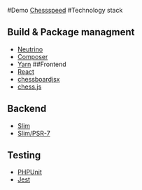 #Demo
[Chessspeed](https://chessspeed.exbbt.com/)
#Technology stack
## Build & Package managment
* [Neutrino](https://neutrinojs.org/)
* [Composer](https://getcomposer.org/)
* [Yarn](https://yarnpkg.com/lang/en/)
##Frontend
* [React](https://reactjs.org/)
* [chessboardjsx](https://chessboardjsx.com/)
* [chess.js](https://github.com/jhlywa/chess.js)
## Backend
* [Slim](http://www.slimframework.com/)
* [Slim/PSR-7](https://github.com/slimphp/Slim-Psr7)
## Testing
* [PHPUnit](https://phpunit.de/)
* [Jest](https://jestjs.io/)
